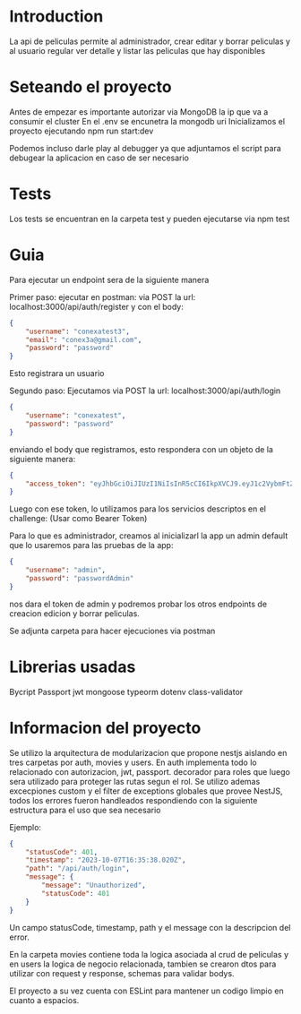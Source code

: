 # Introduction 

La api de peliculas permite al administrador, crear editar y borrar peliculas y al usuario regular ver detalle y listar las peliculas que hay disponibles

# Seteando el proyecto

Antes de empezar es importante autorizar via MongoDB la ip que va a consumir el cluster
En el .env se encunetra la mongodb uri
Inicializamos el proyecto ejecutando npm run start:dev

Podemos incluso darle play al debugger ya que adjuntamos el script para debugear la aplicacion en caso de ser necesario

# Tests
Los tests se encuentran en la carpeta test y pueden ejecutarse via npm test

# Guia
Para ejecutar un endpoint sera de la siguiente manera

Primer paso: ejecutar en postman: 
via POST la url: localhost:3000/api/auth/register y con el body: 

```json
{
    "username": "conexatest3",
    "email": "conex3a@gmail.com",
    "password": "password"
} 
```

Esto registrara un usuario

Segundo paso: Ejecutamos via POST la url: localhost:3000/api/auth/login

```json
{
    "username": "conexatest",
    "password": "password"
} 
```

enviando el body que registramos, esto respondera con un objeto de la siguiente manera:

```json
{
    "access_token": "eyJhbGciOiJIUzI1NiIsInR5cCI6IkpXVCJ9.eyJ1c2VybmFtZSI6ImNvbmV4YXRlc3QiLCJzdWIiOiI2NTIwNzRjY2NlMTY2MzU0MzAwYmYyNjIiLCJyb2xlIjoiUmVndWxhciBVc2VyIiwiaWF0IjoxNjk2NjI1OTE2LCJleHAiOjE2OTY2Mjk1MTZ9.vaDr-QIVIfXQszKhqgTvrGrLemlXzEGSU7bWOGOXl5A"
}
```
Luego con ese token, lo utilizamos para los servicios descriptos en el challenge: (Usar como Bearer Token)

Para lo que es administrador, creamos al inicializarl la app un admin default que lo usaremos para las pruebas de la app:
```json
{
    "username": "admin",
    "password": "passwordAdmin"
} 
```
nos dara el token de admin y podremos probar los otros endpoints de creacion edicion y borrar peliculas.

Se adjunta carpeta para hacer ejecuciones via postman

# Librerias usadas

Bycript
Passport
jwt
mongoose
typeorm
dotenv
class-validator

# Informacion del proyecto

Se utilizo la arquitectura de modularizacion que propone nestjs aislando en tres carpetas por auth, movies y users. En auth implementa todo lo relacionado con autorizacion, jwt, passport. decorador para roles que luego sera utilizado para proteger las rutas segun el rol. Se utilizo ademas excecpiones custom y el filter de exceptions globales que provee NestJS, todos los errores fueron handleados respondiendo con la siguiente estructura
para el uso que sea necesario

Ejemplo: 
```json
{
    "statusCode": 401,
    "timestamp": "2023-10-07T16:35:38.020Z",
    "path": "/api/auth/login",
    "message": {
        "message": "Unauthorized",
        "statusCode": 401
    }
}
```
Un campo statusCode, timestamp, path y el message con la descripcion del error.

En la carpeta movies contiene toda la logica asociada al crud de peliculas y en users la logica de negocio relacionada, tambien se crearon dtos para utilizar con request y response, schemas para validar bodys.

El proyecto a su vez cuenta con ESLint para mantener un codigo limpio en cuanto a espacios.